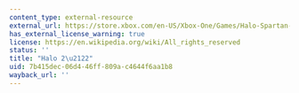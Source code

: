 ```yaml
---
content_type: external-resource
external_url: https://store.xbox.com/en-US/Xbox-One/Games/Halo-Spartan-Assault/a3807603-9e22-48b2-8b75-c6bf36ddc511
has_external_license_warning: true
license: https://en.wikipedia.org/wiki/All_rights_reserved
status: ''
title: "Halo 2\u2122"
uid: 7b415dec-06d4-46ff-809a-c4644f6aa1b8
wayback_url: ''
---
```

